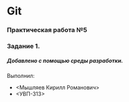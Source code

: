 # Git
### Практическая работа №5
### Задание 1.
##### Добавлено с помощью среды разработки.
Выполнил:
* <Мышляев Кирилл Романович>
* <УВП-313>